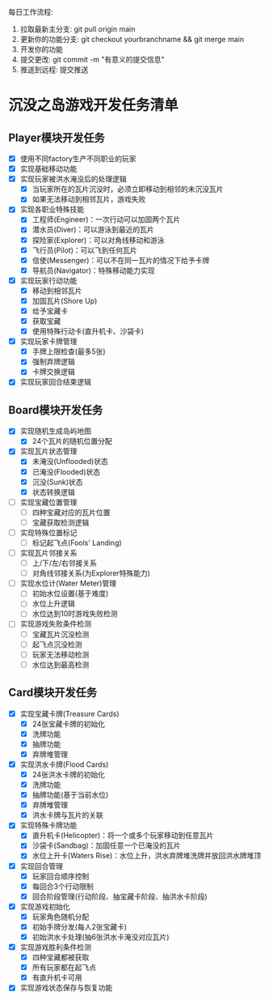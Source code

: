 每日工作流程:
1. 拉取最新主分支: git pull origin main
2. 更新你的功能分支: git checkout yourbranchname && git merge main
3. 开发你的功能
4. 提交更改: git commit -m "有意义的提交信息"
5. 推送到远程: 提交推送
# 沉没之岛游戏开发任务清单

## Player模块开发任务


- [x] 使用不同factory生产不同职业的玩家
- [x] 实现基础移动功能
- [x] 实现玩家被洪水淹没后的处理逻辑
  - [x] 当玩家所在的瓦片沉没时，必须立即移动到相邻的未沉没瓦片
  - [x] 如果无法移动到相邻瓦片，游戏失败
- [x] 实现各职业特殊技能
  - [x] 工程师(Engineer)：一次行动可以加固两个瓦片
  - [x] 潜水员(Diver)：可以游泳到最近的瓦片
  - [x] 探险家(Explorer)：可以对角线移动和游泳
  - [x] 飞行员(Pilot)：可以飞到任何瓦片
  - [x] 信使(Messenger)：可以不在同一瓦片的情况下给予卡牌
  - [x] 导航员(Navigator)：特殊移动能力实现
- [x] 实现玩家行动功能
  - [x] 移动到相邻瓦片
  - [x] 加固瓦片(Shore Up)
  - [x] 给予宝藏卡
  - [x] 获取宝藏
  - [x] 使用特殊行动卡(直升机卡、沙袋卡)
- [x] 实现玩家卡牌管理
  - [x] 手牌上限检查(最多5张)
  - [x] 强制弃牌逻辑
  - [x] 卡牌交换逻辑
- [x] 实现玩家回合结束逻辑

## Board模块开发任务
- [x] 实现随机生成岛屿地图
  - [x] 24个瓦片的随机位置分配
- [x] 实现瓦片状态管理
  - [x] 未淹没(Unflooded)状态
  - [x] 已淹没(Flooded)状态
  - [x] 沉没(Sunk)状态
  - [x] 状态转换逻辑
- [ ] 实现宝藏位置管理
  - [ ] 四种宝藏对应的瓦片位置
  - [ ] 宝藏获取检测逻辑
- [ ] 实现特殊位置标记
  - [ ] 标记起飞点(Fools' Landing)
- [ ] 实现瓦片邻接关系
  - [ ] 上/下/左/右邻接关系
  - [ ] 对角线邻接关系(为Explorer特殊能力)
- [ ] 实现水位计(Water Meter)管理
  - [ ] 初始水位设置(基于难度)
  - [ ] 水位上升逻辑
  - [ ] 水位达到10时游戏失败检测
- [ ] 实现游戏失败条件检测
  - [ ] 宝藏瓦片沉没检测
  - [ ] 起飞点沉没检测
  - [ ] 玩家无法移动检测
  - [ ] 水位达到最高检测

## Card模块开发任务
- [x] 实现宝藏卡牌(Treasure Cards)
  - [x] 24张宝藏卡牌的初始化
  - [x] 洗牌功能
  - [x] 抽牌功能
  - [x] 弃牌堆管理
- [x] 实现洪水卡牌(Flood Cards)
  - [x] 24张洪水卡牌的初始化
  - [x] 洗牌功能
  - [x] 抽牌功能(基于当前水位)
  - [x] 弃牌堆管理
  - [x] 洪水卡牌与瓦片的关联
- [x] 实现特殊卡牌功能
  - [x] 直升机卡(Helicopter)：将一个或多个玩家移动到任意瓦片
  - [x] 沙袋卡(Sandbag)：加固任意一个已淹没的瓦片
  - [x] 水位上升卡(Waters Rise)：水位上升，洪水弃牌堆洗牌并放回洪水牌堆顶
- [x] 实现回合管理
  - [x] 玩家回合顺序控制
  - [x] 每回合3个行动限制
  - [x] 回合阶段管理(行动阶段、抽宝藏卡阶段、抽洪水卡阶段)
- [x] 实现游戏初始化
  - [x] 玩家角色随机分配
  - [x] 初始手牌分发(每人2张宝藏卡)
  - [x] 初始洪水卡处理(抽6张洪水卡淹没对应瓦片)
- [x] 实现游戏胜利条件检测
  - [x] 四种宝藏都被获取
  - [x] 所有玩家都在起飞点
  - [x] 有直升机卡可用
- [x] 实现游戏状态保存与恢复功能
